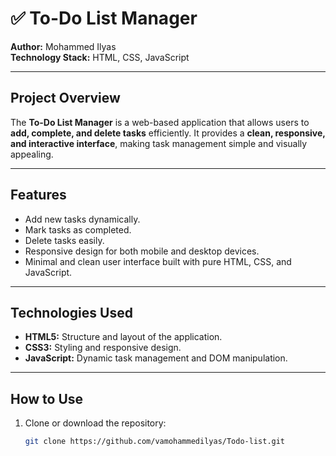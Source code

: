 # ✅ To-Do List Manager

**Author:** Mohammed Ilyas  
**Technology Stack:** HTML, CSS, JavaScript  

---

## Project Overview
The **To-Do List Manager** is a web-based application that allows users to **add, complete, and delete tasks** efficiently. It provides a **clean, responsive, and interactive interface**, making task management simple and visually appealing.

---

## Features
- Add new tasks dynamically.  
- Mark tasks as completed.  
- Delete tasks easily.  
- Responsive design for both mobile and desktop devices.  
- Minimal and clean user interface built with pure HTML, CSS, and JavaScript.  

---

## Technologies Used
- **HTML5:** Structure and layout of the application.  
- **CSS3:** Styling and responsive design.  
- **JavaScript:** Dynamic task management and DOM manipulation.  

---

## How to Use
1. Clone or download the repository:  
   ```bash
   git clone https://github.com/vamohammedilyas/Todo-list.git
